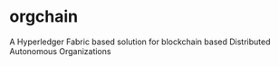 # orgchain
A Hyperledger Fabric based solution for blockchain based Distributed Autonomous Organizations

